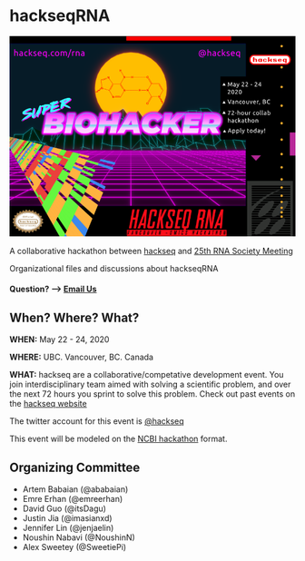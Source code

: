 # hackseqRNA

![hackseqRNA](https://raw.githubusercontent.com/hackseq/hackseqRNA/master/hackseqRNA_snes.png)

A collaborative hackathon between [hackseq](https://www.hackseq.com) and [25th RNA Society Meeting](https://www.rnasociety.org)

Organizational files and discussions about hackseqRNA

#### Question? --> [Email Us](mailto:hackseq@gmail.com)

## When? Where? What?

**WHEN:** May 22 - 24, 2020

**WHERE:** UBC. Vancouver, BC. Canada

**WHAT:** hackseq are a collaborative/competative development event. You join interdisciplinary team aimed with solving a scientific problem, and over the next 72 hours you sprint to solve this problem. Check out past events on the [hackseq website](https://www.hackseq.com/)

The twitter account for this event is [@hackseq](https://twitter.com/search?f=tweets&q=hackseq)

This event will be modeled on the [NCBI hackathon](https://github.com/NCBI-Hackathons) format.

## Organizing Committee

* Artem Babaian (@ababaian)
* Emre Erhan (@emreerhan)
* David Guo (@itsDagu)
* Justin Jia (@imasianxd)
* Jennifer Lin (@jenjaelin)
* Noushin Nabavi (@NoushinN)
* Alex Sweetey (@SweetiePi)

